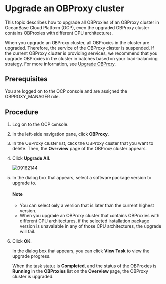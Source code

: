 # Upgrade an OBProxy cluster

This topic describes how to upgrade all OBProxies of an OBProxy cluster in OceanBase Cloud Platform (OCP), even the upgraded OBProxy cluster contains OBProxies with different CPU architectures.

When you upgrade an OBProxy cluster, all OBProxies in the cluster are upgraded. Therefore, the service of the OBProxy cluster is suspended. If the current OBProxy cluster is providing services, we recommend that you upgrade OBProxies in the cluster in batches based on your load-balancing strategy. For more information, see [Upgrade OBProxy](../400.manage-a-obproxy-server/700.upgrade-an-obproxy.md).

## Prerequisites

You are logged on to the OCP console and are assigned the OBPROXY_MANAGER role.

## Procedure

1. Log on to the OCP console.

2. In the left-side navigation pane, click **OBProxy**.

3. In the OBProxy cluster list, click the OBProxy cluster that you want to delete. Then, the **Overview** page of the OBProxy cluster appears.

4. Click **Upgrade All**.

   ![09162144](https://obbusiness-private.oss-cn-shanghai.aliyuncs.com/doc/img/ocp/422-en/%E5%8D%87%E7%BA%A7obproxy%E9%9B%86%E7%BE%A41.png)

5. In the dialog box that appears, select a software package version to upgrade to.

   <main id="notice" type='explain'>
    <h4>Note</h4>
    <ul>
    <li>You can select only a version that is later than the current highest version.</li>
    <li>When you upgrade an OBProxy cluster that contains OBProxies with different CPU architectures, if the selected installation package version is unavailable in any of those CPU architectures, the upgrade will fail.</li>
    </ul>
   </main>

6. Click **OK**.

   In the dialog box that appears, you can click **View Task** to view the upgrade progress.

   When the task status is **Completed**, and the status of the OBProxies is **Running** in the **OBProxies** list on the **Overview** page, the OBProxy cluster is upgraded.
